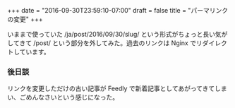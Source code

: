 +++
date = "2016-09-30T23:59:10-07:00"
draft = false
title = "パーマリンクの変更"
+++

いままで使っていた /ja/post/2016/09/30/slug/ という形式がちょっと長い気がしてきて /post/ という部分を外してみた。過去のリンクは Nginx でリダイレクトしています。

### 後日談

リンクを変更しただけの古い記事が Feedly で新着記事としてあがってきてしまい、ごめんなさいという感じになった。

<!--more-->
